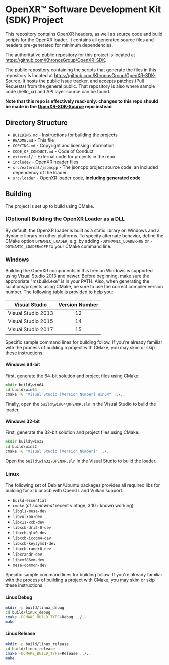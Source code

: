 # OpenXR™ Software Development Kit (SDK) Project

<!--
Copyright (c) 2017-2022, The Khronos Group Inc.

SPDX-License-Identifier: CC-BY-4.0
-->

This repository contains OpenXR headers, as well as source code and build scripts
for the OpenXR loader.
It contains all generated source files and headers pre-generated for minimum dependencies.

The authoritative public repository for this project is located at
<https://github.com/KhronosGroup/OpenXR-SDK>.

The public repository containing the scripts that generate the files in this repository
is located at
<https://github.com/KhronosGroup/OpenXR-SDK-Source>.
It hosts the public Issue tracker, and accepts patches (Pull Requests) from the
general public.
That repository is also where sample code (hello_xr) and API layer source can be found.

**Note that this repo is effectively read-only: changes to this repo should be made in the [OpenXR-SDK-Source](https://github.com/KhronosGroup/OpenXR-SDK-Source) repo instead**

## Directory Structure

- `BUILDING.md` - Instructions for building the projects
- `README.md` - This file
- `COPYING.md` - Copyright and licensing information
- `CODE_OF_CONDUCT.md` - Code of Conduct
- `external/` - External code for projects in the repo
- `include/` - OpenXR header files
- `src/external/jsoncpp` - The jsoncpp project source code, an included dependency of the loader.
- `src/loader` - OpenXR loader code, **including generated code**

## Building

The project is set up to build using CMake.

### (Optional) Building the OpenXR Loader as a DLL

By default, the OpenXR loader is built as a static library on Windows and a dynamic library on other platforms.
To specify alternate behavior, define the CMake option `DYNAMIC_LOADER`,
e.g. by adding `-DDYNAMIC_LOADER=ON` or `-DDYNAMIC_LOADER=OFF` to your CMake command line.

### Windows

Building the OpenXR components in this tree on Windows is supported using
Visual Studio 2013 and newer.  Before beginning, make sure the appropriate
"msbuild.exe" is in your PATH.  Also, when generating the solutions/projects
using CMake, be sure to use the correct compiler version number.  The
following table is provided to help you:

| Visual Studio        | Version Number |
| -------------------- |:--------------:|
| Visual Studio 2013   |       12       |
| Visual Studio 2015   |       14       |
| Visual Studio 2017   |       15       |

Specific sample command lines for building follow.
If you're already familiar with the process of building a project with
CMake, you may skim or skip these instructions.

#### Windows 64-bit

First, generate the 64-bit solution and project files using CMake:

```cmd
mkdir build\win64
cd build\win64
cmake -G "Visual Studio [Version Number] Win64" ..\..
```

Finally, open the `build\win64\OPENXR.sln` in the Visual Studio to build the loader.

#### Windows 32-bit

First, generate the 32-bit solution and project files using CMake:

```cmd
mkdir build\win32
cd build\win32
cmake -G "Visual Studio [Version Number]" ..\..
```

Open the `build\win32\OPENXR.sln` in the Visual Studio to build the loader.

### Linux

The following set of Debian/Ubuntu packages provides all required libs for building for xlib or xcb with OpenGL and Vulkan support.

- `build-essential`
- `cmake` (of _somewhat_ recent vintage, 3.10+ known working)
- `libgl1-mesa-dev`
- `libvulkan-dev`
- `libx11-xcb-dev`
- `libxcb-dri2-0-dev`
- `libxcb-glx0-dev`
- `libxcb-icccm4-dev`
- `libxcb-keysyms1-dev`
- `libxcb-randr0-dev`
- `libxrandr-dev`
- `libxxf86vm-dev`
- `mesa-common-dev`

Specific sample command lines for building follow.
If you're already familiar with the process of building a project with
CMake, you may skim or skip these instructions.

#### Linux Debug

```sh
mkdir -p build/linux_debug
cd build/linux_debug
cmake -DCMAKE_BUILD_TYPE=Debug ../..
make
```

#### Linux Release

```sh
mkdir -p build/linux_release
cd build/linux_release
cmake -DCMAKE_BUILD_TYPE=Release ../..
make
```
